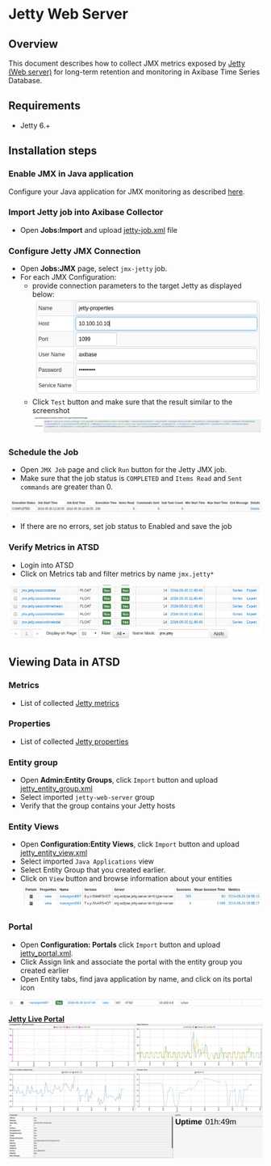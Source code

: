 # Jetty Web Server

## Overview

This document describes how to collect JMX metrics exposed by [Jetty (Web server)](http://www.eclipse.org/jetty/) for long-term retention and monitoring in Axibase Time Series Database.

## Requirements

* Jetty 6.+

## Installation steps

### Enable JMX in Java application

Configure your Java application for JMX monitoring as described [here](../../jmx.md).

### Import Jetty job into Axibase Collector

 * Open **Jobs:Import** and upload [jetty-job.xml](configs/jetty_job.xml) file

### Configure Jetty JMX Connection

* Open **Jobs:JMX** page, select `jmx-jetty` job.
* For each JMX Configuration:
    * provide connection parameters to the target Jetty as displayed below:
    ![](images/jetty_jmx_configuration.png)
    * Click `Test` button and make sure that the result similar to the screenshot
    ![](images/jetty_test_jmx_configuration.png)

### Schedule the Job

* Open `JMX Job` page and click `Run` button for the Jetty JMX job.
* Make sure that the job status is `COMPLETED` and `Items Read` and `Sent commands` are greater than 0.

![](images/test_run.png)

* If there are no errors, set job status to Enabled and save the job

### Verify Metrics in ATSD

* Login into ATSD
* Click on Metrics tab and filter metrics by name `jmx.jetty*`

![](images/jetty_metrics.png)

## Viewing Data in ATSD

### Metrics

* List of collected [Jetty metrics](metric-list.md)

### Properties

* List of collected [Jetty properties](properties-list.md)


### Entity group

* Open **Admin:Entity Groups**, click `Import` button and upload  [jetty_entity_group.xml](configs/jetty_entity_group.xml)
* Select imported `jetty-web-server` group
* Verify that the group contains your Jetty hosts


### Entity Views

* Open **Configuration:Entity Views**, click `Import` button and upload  [jetty_entity_view.xml](configs/jetty_entity_view.xml)
* Select imported `Java Applications` view
* Select Entity Group that you created earlier.
* Click on `View` button and browse information about your entities
![](images/jetty_entity_view.png)


### Portal
* Open **Configuration: Portals** click `Import` button and upload [jetty_portal.xml](configs/jetty_portal.xml).
* Click Assign link and associate the portal with the entity group you created earlier
* Open Entity tabs, find java application by name, and click on its portal icon

![](images/jetty_portal_icon.png)

[**Jetty Live Portal**](http://apps.axibase.com/chartlab/b47c5501)
![](images/jetty_portal.png)

